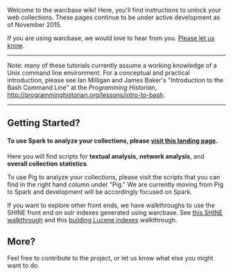 Welcome to the warcbase wiki! Here, you'll find instructions to unlock your web collections. These pages continue to be under active development as of November 2015.

If you are using warcbase, we would love to hear from you. [Please let us know](mailto:i2millig@uwaterloo.ca).

***

Note: many of these tutorials currently assume a working knowledge of a Unix command line environment. For a conceptual and practical introduction, please see Ian Milligan and James Baker's "Introduction to the Bash Command Line" at the *Programming Historian*, <http://programminghistorian.org/lessons/intro-to-bash>.

***

<h2>Getting Started?</h2>

#### To use Spark to analyze your collections, please [visit this landing page](https://github.com/lintool/warcbase/wiki/Analyzing-Web-Archives-with-Spark). 

Here you will find scripts for **textual analysis**, **network analysis**, and **overall collection statistics**. 

To use Pig to analyze your collections, please visit the scripts that you can find in the right hand column under "Pig." We are currently moving from Pig to Spark and development will be accordingly focused on Spark.

If you want to explore other front ends, we have walkthroughs to use the SHINE front end on solr indexes generated using warcbase. See [this SHINE walkthrough](https://github.com/lintool/warcbase/wiki/Shine:-Installing-Shine-Frontend-on-OS-X) and this [building Lucene indexes](https://github.com/lintool/warcbase/wiki/Building-Lucene-Indexes-Using-Hadoop) walkthrough.

<h2>More?</h2>

Feel free to contribute to the project, or let us know what else you might want to do. 